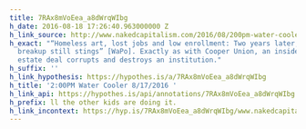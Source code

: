 ```yaml
---
title: 7RAx8mVoEea_a8dWrqWIbg
h_date: 2016-08-18 17:26:40.963000000 Z
h_link_source: http://www.nakedcapitalism.com/2016/08/200pm-water-cooler-8172016.html
h_exact: "“Homeless art, lost jobs and low enrollment: Two years later, Corcoran’s
  breakup still stings” [WaPo]. Exactly as with Cooper Union, an insider-driven real
  estate deal corrupts and destroys an institution."
h_suffix: ''
h_link_hypothesis: https://hypothes.is/a/7RAx8mVoEea_a8dWrqWIbg
h_title: '2:00PM Water Cooler 8/17/2016 '
h_link_api: https://hypothes.is/api/annotations/7RAx8mVoEea_a8dWrqWIbg
h_prefix: ll the other kids are doing it.
h_link_incontext: https://hyp.is/7RAx8mVoEea_a8dWrqWIbg/www.nakedcapitalism.com/2016/08/200pm-water-cooler-8172016.html
---
```


